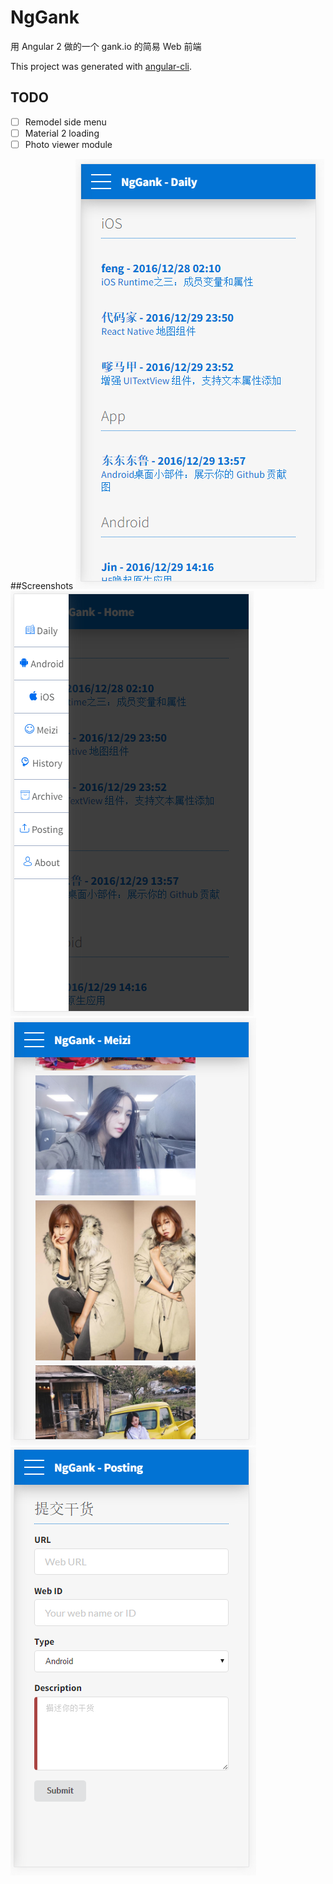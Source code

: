 # NgGank

用 Angular 2 做的一个 gank.io 的简易 Web 前端

This project was generated with [angular-cli](https://github.com/angular/angular-cli).

## TODO
- [ ] Remodel side menu
- [ ] Material 2 loading
- [ ] Photo viewer module

##Screenshots
![Screenshot 1](/screenshots/sc_1.png)
![Screenshot 2](/screenshots/sc_2.png)
![Screenshot 3](/screenshots/sc_3.png)
![Screenshot 4](/screenshots/sc_4.png)
